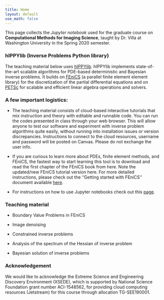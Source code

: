 ```yaml
---
title: Home
layout: default
use_math: false
---
```


This page collects the *Jupyter notebook* used for the graduate course on **Computational Methods for Imaging Science**, taught by Dr. Villa at Washington University in the Spring 2020 semester.

### hIPPYlib (Inverse Problems Python library)

The teaching material below uses [hIPPYlib](https://hippylib.github.io). hIPPYlib implements state-of-the-art scalable algorithms for PDE-based deterministic and Bayesian inverse problems.
It builds on [FEniCS](https://fenicsproject.org) (a parallel finite element element library) for the discretization of the partial differential equations and on [PETSc](https://www.mcs.anl.gov/petsc/)
for scalable and efficient linear algebra operations and solvers.


### A few important logistics:

- The teaching material consists of cloud-based interactive tutorials that mix instruction and theory with editable and runnable code. You can run the codes presented in class through your web browser. This will allow anyone to test our software and experiment with inverse problem algorithms quite easily, without running into installation issues or version discrepancies. Instructions to connect to the cloud resources, username and password will be posted on Canvas. Please do not exchange the user info.

- If you are curious to learn more about PDEs, finite element methods, and FEniCS, the fastest way to start learning this tool is to download and read the first chapter of the FEniCS book from here. Note the updated/new FEniCS tutorial version here. For more detailed instructions, please check out the ‘‘Getting started with FEniCS’’ document available [here](files/fenics_getting_started.pdf).

- For instructions on how to use Jupyter notebooks check out this [page](https://jupyter.readthedocs.io/en/latest/running.html#running).

### Teaching material

- Boundary Value Problems in FEniCS

- Image denoising 

- Constrained inverse problems

- Analysis of the spectrum of the Hessian of inverse problem

- Bayesian solution of inverse problems

### Acknowledgement

We would like to acknowledge the Extreme Science and Engineering Discovery Environment (XSEDE), which is supported by National Science Foundation grant number ACI-1548562, for providing cloud computing resources (Jetstream) for this course through allocation TG-SEE190001.
